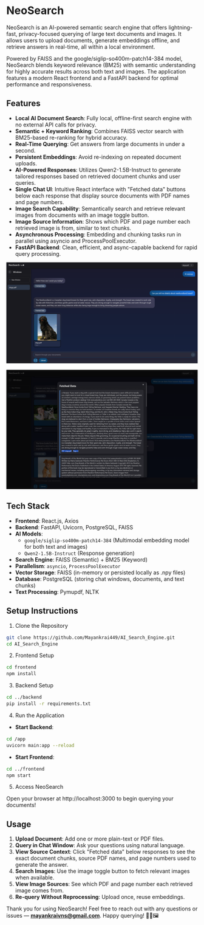 # NeoSearch

NeoSearch is an AI-powered semantic search engine that offers lightning-fast, privacy-focused querying of large text documents and images. It allows users to upload documents, generate embeddings offline, and retrieve answers in real-time, all within a local environment.

Powered by FAISS and the google/siglip-so400m-patch14-384 model, NeoSearch blends keyword relevance (BM25) with semantic understanding for highly accurate results across both text and images. The application features a modern React frontend and a FastAPI backend for optimal performance and responsiveness.

## Features

* **Local AI Document Search**: Fully local, offline-first search engine with no external API calls for privacy.
* **Semantic + Keyword Ranking**: Combines FAISS vector search with BM25-based re-ranking for hybrid accuracy.
* **Real-Time Querying**: Get answers from large documents in under a second.
* **Persistent Embeddings**: Avoid re-indexing on repeated document uploads.
* **AI-Powered Responses**: Utilizes Qwen2-1.5B-Instruct to generate tailored responses based on retrieved document chunks and user queries.
* **Single Chat UI**: Intuitive React interface with "Fetched data" buttons below each response that display source documents with PDF names and page numbers.
* **Image Search Capability**: Semantically search and retrieve relevant images from documents with an image toggle button.
* **Image Source Information**: Shows which PDF and page number each retrieved image is from, similar to text chunks.
* **Asynchronous Processing**: Embedding and chunking tasks run in parallel using asyncio and ProcessPoolExecutor.
* **FastAPI Backend**: Clean, efficient, and async-capable backend for rapid query processing.



![Chat](images/chat.png)

![Data](images/data.png)


## Tech Stack

* **Frontend**: React.js, Axios
* **Backend**: FastAPI, Uvicorn, PostgreSQL, FAISS
* **AI Models**: 
  * `google/siglip-so400m-patch14-384` (Multimodal embedding model for both text and images)
  * `Qwen2-1.5B-Instruct` (Response generation)
* **Search Engine**: FAISS (Semantic) + BM25 (Keyword)
* **Parallelism**: `asyncio`, `ProcessPoolExecutor`
* **Vector Storage**: FAISS (in-memory or persisted locally as .npy files)
* **Database**: PostgreSQL (storing chat windows, documents, and text chunks)
* **Text Processing**: Pymupdf, NLTK

## Setup Instructions

1. Clone the Repository

```bash
git clone https://github.com/Mayankrai449/AI_Search_Engine.git
cd AI_Search_Engine
```

2. Frontend Setup

```bash
cd frontend
npm install
```

3. Backend Setup

```bash
cd ../backend
pip install -r requirements.txt
```

4. Run the Application

* **Start Backend**:

```bash
cd /app
uvicorn main:app --reload
```

* **Start Frontend**:

```bash
cd ../frontend
npm start
```

5. Access NeoSearch

Open your browser at http://localhost:3000 to begin querying your documents!

## Usage

1. **Upload Document**: Add one or more plain-text or PDF files.
2. **Query in Chat Window**: Ask your questions using natural language.
3. **View Source Context**: Click "Fetched data" below responses to see the exact document chunks, source PDF names, and page numbers used to generate the answer.
4. **Search Images**: Use the image toggle button to fetch relevant images when available.
5. **View Image Sources**: See which PDF and page number each retrieved image comes from.
6. **Re-query Without Reprocessing**: Upload once, reuse embeddings.

Thank you for using NeoSearch! Feel free to reach out with any questions or issues — **mayankraivns@gmail.com**. Happy querying! 🧠📄🖼️
